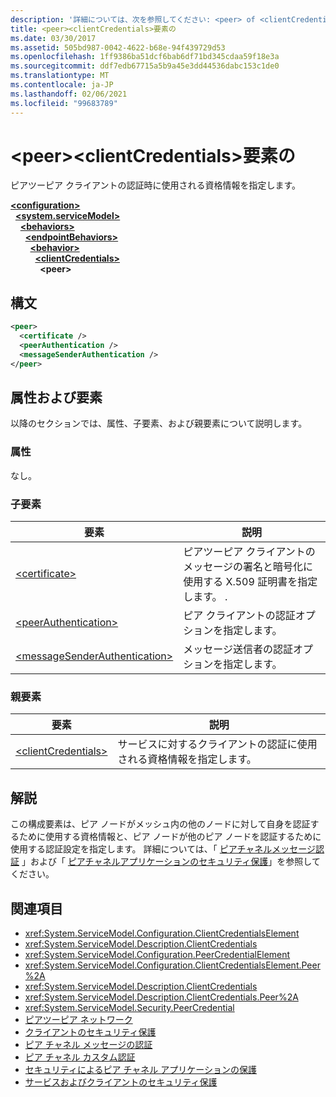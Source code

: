 ```yaml
---
description: '詳細については、次を参照してください: <peer> of <clientCredentials> 要素'
title: <peer><clientCredentials>要素の
ms.date: 03/30/2017
ms.assetid: 505bd987-0042-4622-b68e-94f439729d53
ms.openlocfilehash: 1ff9386ba51dcf6bab6df71bd345cdaa59f18e3a
ms.sourcegitcommit: ddf7edb67715a5b9a45e3dd44536dabc153c1de0
ms.translationtype: MT
ms.contentlocale: ja-JP
ms.lasthandoff: 02/06/2021
ms.locfileid: "99683789"
---
```

# <a name="peer-of-clientcredentials-element"></a>\<peer>\<clientCredentials>要素の

ピアツーピア クライアントの認証時に使用される資格情報を指定します。  
  
[**\<configuration>**](../configuration-element.md)\
&nbsp;&nbsp;[**\<system.serviceModel>**](system-servicemodel.md)\
&nbsp;&nbsp;&nbsp;&nbsp;[**\<behaviors>**](behaviors.md)\
&nbsp;&nbsp;&nbsp;&nbsp;&nbsp;&nbsp;[**\<endpointBehaviors>**](endpointbehaviors.md)\
&nbsp;&nbsp;&nbsp;&nbsp;&nbsp;&nbsp;&nbsp;&nbsp;[**\<behavior>**](behavior-of-endpointbehaviors.md)\
&nbsp;&nbsp;&nbsp;&nbsp;&nbsp;&nbsp;&nbsp;&nbsp;&nbsp;&nbsp;[**\<clientCredentials>**](clientcredentials.md)\
&nbsp;&nbsp;&nbsp;&nbsp;&nbsp;&nbsp;&nbsp;&nbsp;&nbsp;&nbsp;&nbsp;&nbsp;**\<peer>**  
  
## <a name="syntax"></a>構文  
  
```xml  
<peer>
  <certificate />
  <peerAuthentication />
  <messageSenderAuthentication />
</peer>
```  
  
## <a name="attributes-and-elements"></a>属性および要素  

 以降のセクションでは、属性、子要素、および親要素について説明します。  
  
### <a name="attributes"></a>属性  

 なし。  
  
### <a name="child-elements"></a>子要素  
  
|要素|説明|  
|-------------|-----------------|  
|[\<certificate>](certificate-element.md)|ピアツーピア クライアントのメッセージの署名と暗号化に使用する X.509 証明書を指定します。 .|  
|[\<peerAuthentication>](peerauthentication-element.md)|ピア クライアントの認証オプションを指定します。|  
|[\<messageSenderAuthentication>](messagesenderauthentication-element.md)|メッセージ送信者の認証オプションを指定します。|  
  
### <a name="parent-elements"></a>親要素  
  
|要素|説明|  
|-------------|-----------------|  
|[\<clientCredentials>](clientcredentials.md)|サービスに対するクライアントの認証に使用される資格情報を指定します。|  
  
## <a name="remarks"></a>解説  

 この構成要素は、ピア ノードがメッシュ内の他のノードに対して自身を認証するために使用する資格情報と、ピア ノードが他のピア ノードを認証するために使用する認証設定を指定します。 詳細については、「 [ピアチャネルメッセージ認証](/previous-versions/dotnet/netframework-3.5/aa967730(v=vs.90)) 」および「 [ピアチャネルアプリケーションのセキュリティ保護](../../../wcf/feature-details/securing-peer-channel-applications.md)」を参照してください。  
  
## <a name="see-also"></a>関連項目

- <xref:System.ServiceModel.Configuration.ClientCredentialsElement>
- <xref:System.ServiceModel.Description.ClientCredentials>
- <xref:System.ServiceModel.Configuration.PeerCredentialElement>
- <xref:System.ServiceModel.Configuration.ClientCredentialsElement.Peer%2A>
- <xref:System.ServiceModel.Description.ClientCredentials>
- <xref:System.ServiceModel.Description.ClientCredentials.Peer%2A>
- <xref:System.ServiceModel.Security.PeerCredential>
- [ピアツーピア ネットワーク](../../../wcf/feature-details/peer-to-peer-networking.md)
- [クライアントのセキュリティ保護](../../../wcf/securing-clients.md)
- [ピア チャネル メッセージの認証](/previous-versions/dotnet/netframework-3.5/aa967730(v=vs.90))
- [ピア チャネル カスタム認証](/previous-versions/dotnet/netframework-3.5/ms751447(v=vs.90))
- [セキュリティによるピア チャネル アプリケーションの保護](../../../wcf/feature-details/securing-peer-channel-applications.md)
- [サービスおよびクライアントのセキュリティ保護](../../../wcf/feature-details/securing-services-and-clients.md)
